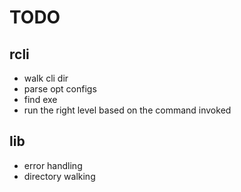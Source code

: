# TODO
## rcli
* walk cli dir
* parse opt configs
* find exe
* run the right level based on the command invoked
## lib
* error handling
* directory walking
